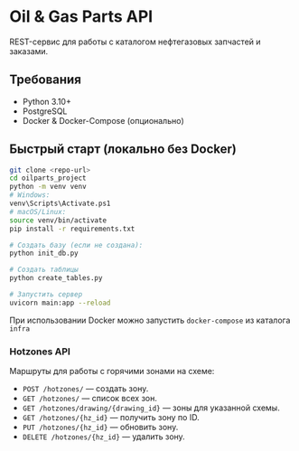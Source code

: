 # Oil & Gas Parts API

REST-сервис для работы с каталогом нефтегазовых запчастей и заказами.

## Требования

- Python 3.10+
- PostgreSQL
- Docker & Docker-Compose (опционально)

## Быстрый старт (локально без Docker)

```bash
git clone <repo-url>
cd oilparts_project
python -m venv venv
# Windows:
venv\Scripts\Activate.ps1
# macOS/Linux:
source venv/bin/activate
pip install -r requirements.txt

# Создать базу (если не создана):
python init_db.py

# Создать таблицы
python create_tables.py

# Запустить сервер
uvicorn main:app --reload
```

При использовании Docker можно запустить `docker-compose` из каталога `infra`

### Hotzones API

Маршруты для работы с горячими зонами на схеме:

- `POST /hotzones/` — создать зону.
- `GET /hotzones/` — список всех зон.
- `GET /hotzones/drawing/{drawing_id}` — зоны для указанной схемы.
- `GET /hotzones/{hz_id}` — получить зону по ID.
- `PUT /hotzones/{hz_id}` — обновить зону.
- `DELETE /hotzones/{hz_id}` — удалить зону.